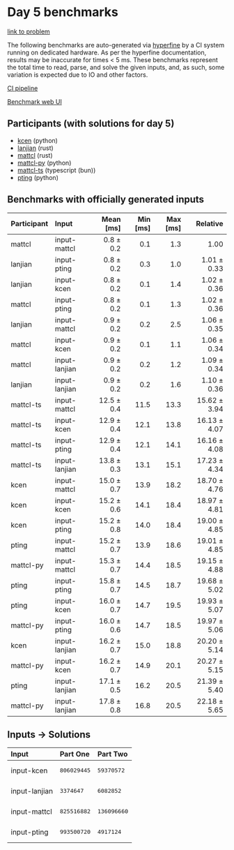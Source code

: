# Day 5 benchmarks

[link to problem](https://adventofcode.com/2023/day/5)

The following benchmarks are auto-generated via
[hyperfine](https://github.com/sharkdp/hyperfine) by a CI system running on
dedicated hardware. As per the hyperfine documentation, results may be
inaccurate for times < 5 ms. These benchmarks represent the total time to read,
parse, and solve the given inputs, and, as such, some variation is expected due
to IO and other factors.

[CI pipeline](http://ci.papercode.net:8080/teams/main/pipelines/aoc2023)

[Benchmark web UI](https://aoc.ancalagon.black)


## Participants (with solutions for day 5)

- [kcen](https://github.com/kcen/aoc2023) (python)
- [lanjian](https://github.com/lanjian/aoc-2023) (rust)
- [mattcl](https://github.com/mattcl/aoc2023) (rust)
- [mattcl-py](https://github.com/mattcl/aoc2023-py) (python)
- [mattcl-ts](https://github.com/mattcl/aoc2023-js) (typescript (bun))
- [pting](https://github.com/pting/aoc2023) (python)


## Benchmarks with officially generated inputs

| Participant | Input | Mean [ms] | Min [ms] | Max [ms] | Relative |
|:---|:---|---:|---:|---:|---:|
| mattcl | input-mattcl | 0.8 ± 0.2 | 0.1 | 1.3 | 1.00 |
| lanjian | input-pting | 0.8 ± 0.2 | 0.3 | 1.0 | 1.01 ± 0.33 |
| lanjian | input-kcen | 0.8 ± 0.2 | 0.1 | 1.4 | 1.02 ± 0.36 |
| mattcl | input-pting | 0.8 ± 0.2 | 0.1 | 1.3 | 1.02 ± 0.36 |
| lanjian | input-mattcl | 0.9 ± 0.2 | 0.2 | 2.5 | 1.06 ± 0.35 |
| mattcl | input-kcen | 0.9 ± 0.2 | 0.1 | 1.1 | 1.06 ± 0.34 |
| mattcl | input-lanjian | 0.9 ± 0.2 | 0.2 | 1.2 | 1.09 ± 0.34 |
| lanjian | input-lanjian | 0.9 ± 0.2 | 0.2 | 1.6 | 1.10 ± 0.36 |
| mattcl-ts | input-mattcl | 12.5 ± 0.4 | 11.5 | 13.3 | 15.62 ± 3.94 |
| mattcl-ts | input-kcen | 12.9 ± 0.4 | 12.1 | 13.8 | 16.13 ± 4.07 |
| mattcl-ts | input-pting | 12.9 ± 0.4 | 12.1 | 14.1 | 16.16 ± 4.08 |
| mattcl-ts | input-lanjian | 13.8 ± 0.3 | 13.1 | 15.1 | 17.23 ± 4.34 |
| kcen | input-mattcl | 15.0 ± 0.7 | 13.9 | 18.2 | 18.70 ± 4.76 |
| kcen | input-kcen | 15.2 ± 0.6 | 14.1 | 18.4 | 18.97 ± 4.81 |
| kcen | input-pting | 15.2 ± 0.8 | 14.0 | 18.4 | 19.00 ± 4.85 |
| pting | input-mattcl | 15.2 ± 0.7 | 13.9 | 18.6 | 19.01 ± 4.85 |
| mattcl-py | input-mattcl | 15.3 ± 0.7 | 14.4 | 18.5 | 19.15 ± 4.88 |
| pting | input-pting | 15.8 ± 0.7 | 14.5 | 18.7 | 19.68 ± 5.02 |
| pting | input-kcen | 16.0 ± 0.7 | 14.7 | 19.5 | 19.93 ± 5.07 |
| mattcl-py | input-pting | 16.0 ± 0.6 | 14.7 | 18.5 | 19.97 ± 5.06 |
| kcen | input-lanjian | 16.2 ± 0.7 | 15.0 | 18.8 | 20.20 ± 5.14 |
| mattcl-py | input-kcen | 16.2 ± 0.7 | 14.9 | 20.1 | 20.27 ± 5.15 |
| pting | input-lanjian | 17.1 ± 0.5 | 16.2 | 20.5 | 21.39 ± 5.40 |
| mattcl-py | input-lanjian | 17.8 ± 0.8 | 16.8 | 20.5 | 22.18 ± 5.65 |


## Inputs -> Solutions

| Input | Part One | Part Two |
|:---|:---|:---|
|input-kcen|<pre>806029445</pre>|<pre>59370572</pre>|
|input-lanjian|<pre>3374647</pre>|<pre>6082852</pre>|
|input-mattcl|<pre>825516882</pre>|<pre>136096660</pre>|
|input-pting|<pre>993500720</pre>|<pre>4917124</pre>|